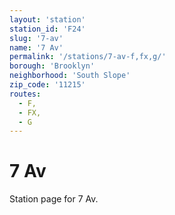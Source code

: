 ```yaml
---
layout: 'station'
station_id: 'F24'
slug: '7-av'
name: '7 Av'
permalink: '/stations/7-av-f,fx,g/'
borough: 'Brooklyn'
neighborhood: 'South Slope'
zip_code: '11215'
routes:
  - F,
  - FX,
  - G
---
```

# 7 Av

Station page for 7 Av.
